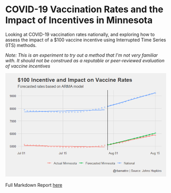 # COVID-19 Vaccination Rates and the Impact of Incentives in Minnesota
Looking at COVID-19 vaccination rates nationally, and exploring how to assess the impact of a $100 vaccine incentive using Interrupted Time Series (ITS) methods.

*Note: This is an experiment to try out a method that I'm not very familiar with. It should not be construed as a reputable or peer-reviewed evaluation of vaccine incentives*

![MN Vaccine Incentive Plot](https://github.com/bamattre/mn_vaccine_incentive/blob/main/minnesota_incentive_impact_draft.png)

Full Markdown Report [here](https://htmlpreview.github.io/?https://github.com/bamattre/mn_vaccine_incentive/blob/main/national_state_vaccination_rates_and_incentive_evaluation.html)
